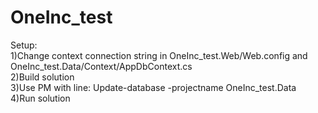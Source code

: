 # OneInc_test
Setup:  
1)Change context connection string in OneInc_test.Web/Web.config and OneInc_test.Data/Context/AppDbContext.cs  
2)Build solution  
3)Use PM with line: Update-database -projectname OneInc_test.Data  
4)Run solution

